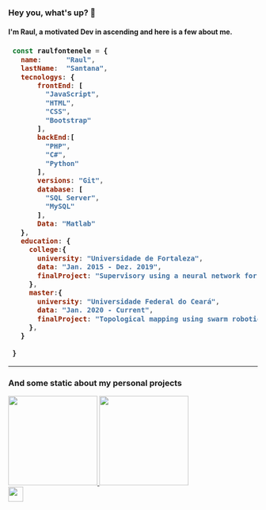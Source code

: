 ### Hey you, what's up? 👋
#### I'm Raul, a motivated Dev in ascending and here is a few about me.

<h3>
  
 ``` javascript
  const raulfontenele = {
    name:      "Raul",
    lastName:  "Santana",
    tecnologys: {
        frontEnd: [
          "JavaScript",
          "HTML",
          "CSS",
          "Bootstrap"
        ],
        backEnd:[
          "PHP",
          "C#",
          "Python"
        ],
        versions: "Git",
        database: [
          "SQL Server",
          "MySQL"
        ],
        Data: "Matlab"
    },
    education: {
      college:{
        university: "Universidade de Fortaleza",
        data: "Jan. 2015 - Dez. 2019",
        finalProject: "Supervisory using a neural network for autonomous control of a simulated industrial plant"
      },
      master:{
        university: "Universidade Federal do Ceará",
        data: "Jan. 2020 - Current",
        finalProject: "Topological mapping using swarm robotic"
      },
    }
      
  } 
 ```
  
 </h3> 
 
 <hr>
 
### And some static about my personal projects

<div>
  <a href="https://github.com/raulfontenele">
  <img height="180em" src="https://github-readme-stats.vercel.app/api?username=raulfontenele&show_icons=true&theme=dracula&include_all_commits=true&count_private=true"/>
  <img height="180em" src="https://github-readme-stats.vercel.app/api/top-langs/?username=raulfontenele&layout=compact&langs_count=7&theme=dracula"/>
</div>

<div>
  <img height="30em" src="https://visitor-badge-reloaded.herokuapp.com/badge?page_id=raulfontenele"/>
</div>
 

  
<!--
**raulfontenele/raulfontenele** is a ✨ _special_ ✨ repository because its `README.md` (this file) appears on your GitHub profile.



Here are some ideas to get you started:

- 🔭 I’m currently working on ...
- 🌱 I’m currently learning ...
- 👯 I’m looking to collaborate on ...
- 🤔 I’m looking for help with ...
- 💬 Ask me about ...
- 📫 How to reach me: ...
- 😄 Pronouns: ...
- ⚡ Fun fact: ...
-->
